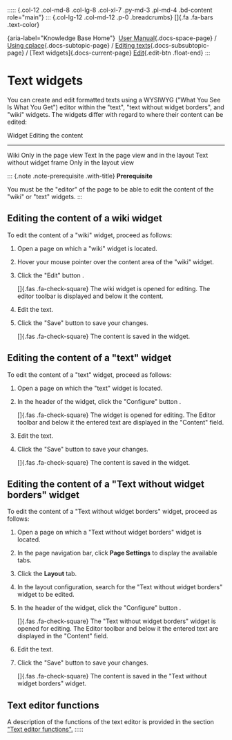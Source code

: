 ::::: {.col-12 .col-md-8 .col-lg-8 .col-xl-7 .py-md-3 .pl-md-4 .bd-content role="main"}
::: {.col-lg-12 .col-md-12 .p-0 .breadcrumbs}
[]{.fa .fa-bars .text-color}

[](https://docs.cplace.io/){aria-label="Knowledge Base Home"}  [User
Manual](/user-manual-en/){.docs-space-page} / [Using
cplace](/user-manual-en/cplace-anwenden/){.docs-subtopic-page} /
[Editing
texts](/user-manual-en/cplace-anwenden/texte-bearbeiten/){.docs-subsubtopic-page}
/ [Text widgets]{.docs-current-page} [
Edit](https://github.com/collaborationfactory/cplace-doc-user-enu/blob/release/25.2/cplace-anwenden/texte-bearbeiten/textwidgets.md){.edit-btn
.float-end}
:::

# Text widgets

You can create and edit formatted texts using a WYSIWYG ("What You See
Is What You Get") editor within the "text", "text without widget
borders", and "wiki" widgets. The widgets differ with regard to where
their content can be edited:

  Widget                      Editing the content
  --------------------------- ------------------------------------
  Wiki                        Only in the page view
  Text                        In the page view and in the layout
  Text without widget frame   Only in the layout view

::: {.note .note-prerequisite .with-title}
**Prerequisite**

You must be the "editor" of the page to be able to edit the content of
the "wiki" or "text" widgets.
:::

## Editing the content of a wiki widget

To edit the content of a "wiki" widget, proceed as follows:

1.  Open a page on which a "wiki" widget is located.

2.  Hover your mouse pointer over the content area of the "wiki" widget.

3.  Click the "Edit" button .

    []{.fas .fa-check-square} The wiki widget is opened for editing. The
    editor toolbar is displayed and below it the content.

4.  Edit the text.

5.  Click the "Save" button to save your changes.

    []{.fas .fa-check-square} The content is saved in the widget.

## Editing the content of a "text" widget

To edit the content of a "text" widget, proceed as follows:

1.  Open a page on which the "text" widget is located.

2.  In the header of the widget, click the "Configure" button .

    []{.fas .fa-check-square} The widget is opened for editing. The
    Editor toolbar and below it the entered text are displayed in the
    "Content" field.

3.  Edit the text.

4.  Click the "Save" button to save your changes.

    []{.fas .fa-check-square} The content is saved in the widget.

## Editing the content of a "Text without widget borders" widget

To edit the content of a "Text without widget borders" widget, proceed
as follows:

1.  Open a page on which a "Text without widget borders" widget is
    located.

2.  In the page navigation bar, click **Page Settings** to display the
    available tabs.

3.  Click the **Layout** tab.

4.  In the layout configuration, search for the "Text without widget
    borders" widget to be edited.

5.  In the header of the widget, click the "Configure" button .

    []{.fas .fa-check-square} The "Text without widget borders" widget
    is opened for editing. The Editor toolbar and below it the entered
    text are displayed in the "Content" field.

6.  Edit the text.

7.  Click the "Save" button to save your changes.

    []{.fas .fa-check-square} The content is saved in the "Text without
    widget borders" widget.

## Text editor functions

A description of the functions of the text editor is provided in the
section ["Text editor
functions".](/user-manual-en/cplace-anwenden/texte-bearbeiten/texteditorfunktionen/)
:::::

